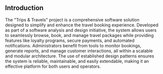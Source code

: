 ## Introduction

The "Trips & Travels" project is a comprehensive software solution designed to simplify and enhance the travel booking experience. Developed as part of a software analysis and design initiative, the system allows users to seamlessly browse, book, and manage travel packages while providing features like loyalty programs, secure payments, and automated notifications. Administrators benefit from tools to monitor bookings, generate reports, and manage customer interactions, all within a scalable and modular architecture. The use of established design patterns ensures the system is reliable, maintainable, and easily extendable, making it an effective platform for both users and operators.
